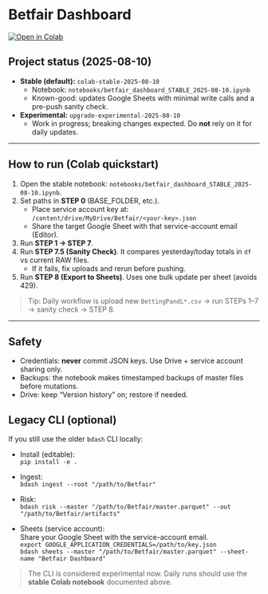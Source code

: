 # Betfair Dashboard

[![Open in Colab](https://colab.research.google.com/assets/colab-badge.svg)](
https://colab.research.google.com/github/gazuty/betfair-dashboard/blob/colab-stable-2025-08-10/notebooks/betfair_dashboard_STABLE_2025-08-10.ipynb
)

## Project status (2025-08-10)

- **Stable (default):** `colab-stable-2025-08-10`  
  - Notebook: `notebooks/betfair_dashboard_STABLE_2025-08-10.ipynb`
  - Known-good: updates Google Sheets with minimal write calls and a pre-push sanity check.
- **Experimental:** `upgrade-experimental-2025-08-10`  
  - Work in progress; breaking changes expected. Do **not** rely on it for daily updates.

---

## How to run (Colab quickstart)

1. Open the stable notebook: `notebooks/betfair_dashboard_STABLE_2025-08-10.ipynb`.
2. Set paths in **STEP 0** (BASE_FOLDER, etc.).  
   - Place service account key at: `/content/drive/MyDrive/Betfair/<your-key>.json`  
   - Share the target Google Sheet with that service-account email (Editor).
3. Run **STEP 1 → STEP 7**.
4. Run **STEP 7.5 (Sanity Check)**. It compares yesterday/today totals in `df` vs current RAW files.  
   - If it fails, fix uploads and rerun before pushing.
5. Run **STEP 8 (Export to Sheets)**. Uses one bulk update per sheet (avoids 429).

> Tip: Daily workflow is upload new `BettingPandL*.csv` → run STEPs 1–7 → sanity check → STEP 8.

---

## Safety

- Credentials: **never** commit JSON keys. Use Drive + service account sharing only.
- Backups: the notebook makes timestamped backups of master files before mutations.
- Drive: keep “Version history” on; restore if needed.




## Legacy CLI (optional)

If you still use the older `bdash` CLI locally:

- Install (editable):  
  `pip install -e .`

- Ingest:  
  `bdash ingest --root "/path/to/Betfair"`

- Risk:  
  `bdash risk --master "/path/to/Betfair/master.parquet" --out "/path/to/Betfair/artifacts"`

- Sheets (service account):  
  Share your Google Sheet with the service-account email.  
  `export GOOGLE_APPLICATION_CREDENTIALS=/path/to/key.json`  
  `bdash sheets --master "/path/to/Betfair/master.parquet" --sheet-name "Betfair Dashboard"`

> The CLI is considered experimental now. Daily runs should use the **stable Colab notebook** documented above.
